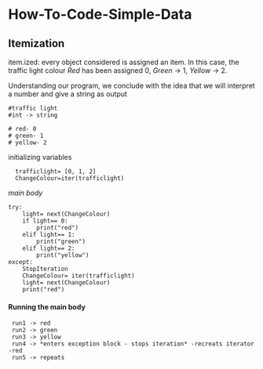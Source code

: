 # How-To-Code-Simple-Data

## Itemization
item.ized: every object considered is assigned an item. In this case, the traffic light colour *Red* has been assigned 0, *Green* -> 1, *Yellow* -> 2.


Understanding our program, we conclude with the idea that we will interpret a number and give a string as output 


    #traffic light
    #int -> string

    # red- 0
    # green- 1
    # yellow- 2

initializing variables

      trafficlight= [0, 1, 2]
      ChangeColour=iter(trafficlight)


*main body*

    try:
        light= next(ChangeColour)
        if light== 0:
            print("red")
        elif light== 1:
            print("green")
        elif light== 2:
            print("yellow")
    except:
        StopIteration
        ChangeColour= iter(trafficlight)
        light= next(ChangeColour)
        print("red")
        
 #### Running the main body 
 
     run1 -> red
     run2 -> green
     run3 -> yellow
     run4 -> *enters exception block - stops iteration* -recreats iterator -red
     run5 -> repeats
 
 
